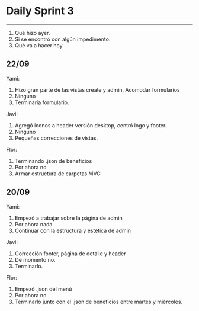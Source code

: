 # Daily Sprint 3
---
1. Qué hizo ayer. 
2. Si se encontró con algún impedimento. 
3. Qué va a hacer hoy

## **22/09**
Yami:
1. Hizo gran parte de las vistas create y admin. Acomodar formularios
2. Ninguno
3. Terminaría formulario.

Javi:
1. Agregó iconos a header versión desktop, centró logo y footer.
2. Ninguno
3. Pequeñas correcciones de vistas.

Flor:
1. Terminando .json de beneficios 
2. Por ahora no
3. Armar estructura de carpetas MVC 


## **20/09** 
Yami:
1. Empezó a trabajar sobre la página de admin
2. Por ahora nada
3. Continuar con la estructura y estética de admin

Javi:
1. Corrección footer, página de detalle y header
2. De momento no.
3. Terminarlo. 

Flor:
1. Empezó .json del menú 
2. Por ahora no
3. Terminarlo junto con el .json de beneficios entre martes y miércoles. 
